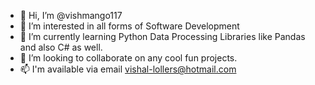 - 👋 Hi, I’m @vishmango117
- 👀 I’m interested in all forms of Software Development
- 🌱 I’m currently learning Python Data Processing Libraries like Pandas and also C# as well.
- 💞️ I’m looking to collaborate on any cool fun projects.
- 📫 I'm available via email vishal-lollers@hotmail.com

<!---
vishmango117/vishmango117 is a ✨ special ✨ repository because its `README.md` (this file) appears on your GitHub profile.
You can click the Preview link to take a look at your changes.
--->
